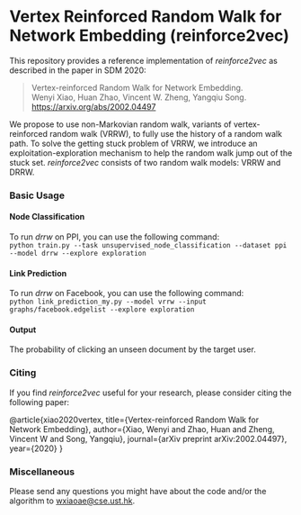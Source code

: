# Vertex Reinforced Random Walk for Network Embedding (reinforce2vec)

This repository provides a reference implementation of *reinforce2vec* as described in the paper in SDM 2020:<br>
> Vertex-reinforced Random Walk for Network Embedding.<br>
> Wenyi Xiao, Huan Zhao, Vincent W. Zheng, Yangqiu Song.<br>
> https://arxiv.org/abs/2002.04497 <Insert paper link>

We propose to use non-Markovian random walk, variants of vertex-reinforced random walk (VRRW), to fully use the history of a random walk path. To solve the getting stuck problem of VRRW, we introduce an exploitation-exploration mechanism to help the random walk jump out of the stuck set. *reinforce2vec* consists of two random walk models: VRRW and DRRW.

### Basic Usage

  
#### Node Classification
To run *drrw* on PPI, you can use the following command:<br/>
  ``python train.py --task unsupervised_node_classification --dataset ppi --model drrw --explore exploration``


#### Link Prediction
To run *drrw* on Facebook, you can use the following command:<br/>
 `` python link_prediction_my.py --model vrrw --input graphs/facebook.edgelist --explore exploration ``

#### Output
The probability of clicking an unseen document by the target user.

### Citing
If you find *reinforce2vec* useful for your research, please consider citing the following paper:

  @article{xiao2020vertex,
    title={Vertex-reinforced Random Walk for Network Embedding},
    author={Xiao, Wenyi and Zhao, Huan and Zheng, Vincent W and Song, Yangqiu},
    journal={arXiv preprint arXiv:2002.04497},
    year={2020}
  }


### Miscellaneous

Please send any questions you might have about the code and/or the algorithm to <wxiaoae@cse.ust.hk>.
